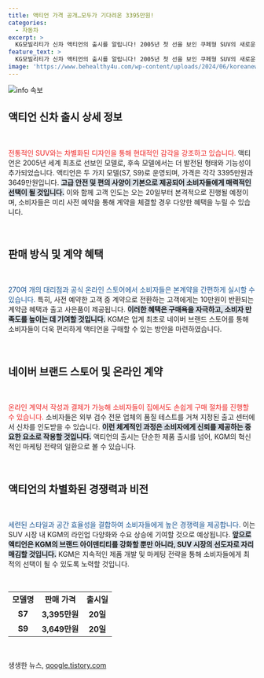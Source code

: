 ```yaml
---
title: 액티언 가격 공개…모두가 기다려온 3395만원!
categories:
  - 자동차
excerpt: >
  KG모빌리티가 신차 액티언의 출시를 알립니다! 2005년 첫 선을 보인 쿠페형 SUV의 새로운 모델로, 가격은 3395만원부터 시작. 사전 예약 고객에게는 특별 혜택도 마련되어 있습니다. 지금 바로 알아보세요!
feature_text: >
  KG모빌리티가 신차 액티언의 출시를 알립니다! 2005년 첫 선을 보인 쿠페형 SUV의 새로운 모델로, 가격은 3395만원부터 시작. 사전 예약 고객에게는 특별 혜택도 마련되어 있습니다. 지금 바로 알아보세요!
image: 'https://www.behealthy4u.com/wp-content/uploads/2024/06/koreanews.jpg'
---
```


<p><img src="https://www.behealthy4u.com/wp-content/uploads/2024/06/koreanews.jpg" alt="info 속보" /></p>

<h2 data-ke-size="size26">액티언 신차 출시 상세 정보</h2>

<p data-ke-size="size16">&nbsp;</p>

<p><KGM이 새롭게 선보이는 액티언 신차는 쿠페형 스포츠유틸리티차(SUV)라는 독특한 디자인을 자랑합니다. <b><span style="color: #ee2323;">전통적인 SUV와는 차별화된 디자인을 통해 현대적인 감각을 강조하고 있습니다.</span></b> 액티언은 2005년 세계 최초로 선보인 모델로, 후속 모델에서는 더 발전된 형태와 기능성이 추가되었습니다. 액티언은 두 가지 모델(S7, S9)로 운영되며, 가격은 각각 3395만원과 3649만원입니다. <b><span style="background-color: #21538527;">고급 안전 및 편의 사양이 기본으로 제공되어 소비자들에게 매력적인 선택이 될 것입니다.</span></b> 이와 함께 고객 인도는 오는 20일부터 본격적으로 진행될 예정이며, 소비자들은 미리 사전 예약을 통해 계약을 체결할 경우 다양한 혜택을 누릴 수 있습니다.</p></p>

<p data-ke-size="size16">&nbsp;</p>

<h2 data-ke-size="size26">판매 방식 및 계약 혜택</h2>

<p data-ke-size="size16">&nbsp;</p>

<p><KG모빌리티는 다양한 판매 경로를 통해 소비자와의 접근성을 높이고 있습니다. <b><span style="color: #1a5490;">270여 개의 대리점과 공식 온라인 스토어에서 소비자들은 본계약을 간편하게 실시할 수 있습니다.</span></b> 특히, 사전 예약한 고객 중 계약으로 전환하는 고객에게는 10만원이 반환되는 계약금 혜택과 출고 사은품이 제공됩니다. <b><span style="background-color: #21538527;">이러한 혜택은 구매욕을 자극하고, 소비자 만족도를 높이는 데 기여할 것입니다.</span></b> KGM은 업계 최초로 네이버 브랜드 스토어를 통해 소비자들이 더욱 편리하게 액티언을 구매할 수 있는 방안을 마련하였습니다.</p></p>

<p data-ke-size="size16">&nbsp;</p>

<h2 data-ke-size="size26">네이버 브랜드 스토어 및 온라인 계약</h2>

<p data-ke-size="size16">&nbsp;</p>

<p><KG모빌리티의 네이버 브랜드 스토어는 소비자에게 새로운 구매 경험을 제공합니다. <b><span style="color: #ee2323;">온라인 계약서 작성과 결제가 가능해 소비자들이 집에서도 손쉽게 구매 절차를 진행할 수 있습니다.</span></b> 소비자들은 외부 검수 전문 업체의 품질 테스트를 거쳐 지정된 출고 센터에서 신차를 인도받을 수 있습니다. <b><span style="background-color: #21538527;">이런 체계적인 과정은 소비자에게 신뢰를 제공하는 중요한 요소로 작용할 것입니다.</span></b> 액티언의 출시는 단순한 제품 출시를 넘어, KGM의 혁신적인 마케팅 전략의 일환으로 볼 수 있습니다.</p></p>

<p data-ke-size="size16">&nbsp;</p>

<h2 data-ke-size="size26">액티언의 차별화된 경쟁력과 비전</h2>

<p data-ke-size="size16">&nbsp;</p>

<p><KG모빌리티는 액티언을 통해 독특한 도심형 SUV의 새로운 기준을 제시하고 있습니다. <b><span style="color: #1a5490;">세련된 스타일과 공간 효율성을 결합하여 소비자들에게 높은 경쟁력을 제공합니다.</span></b> 이는 SUV 시장 내 KGM의 라인업 다양화와 수요 상승에 기여할 것으로 예상됩니다. <b><span style="background-color: #21538527;">앞으로 액티언은 KGM의 브랜드 아이덴티티를 강화할 뿐만 아니라, SUV 시장의 선도자로 자리매김할 것입니다.</span></b> KGM은 지속적인 제품 개발 및 마케팅 전략을 통해 소비자들에게 최적의 선택이 될 수 있도록 노력할 것입니다.</p></p>

<p data-ke-size="size16">&nbsp;</p>

<table>
<tr>
<td style="text-align: center; height: 17px;"><b>모델명</b></td>
<td style="text-align: center; height: 17px;"><b>판매 가격</b></td>
<td style="text-align: center; height: 17px;"><b>출시일</b></td>
</tr>
<tr>
<td style="text-align: center; height: 17px;"><b>S7</b></td>
<td style="text-align: center; height: 17px;"><b>3,395만원</b></td>
<td style="text-align: center; height: 17px;"><b>20일</b></td>
</tr>
<tr>
<td style="text-align: center; height: 17px;"><b>S9</b></td>
<td style="text-align: center; height: 17px;"><b>3,649만원</b></td>
<td style="text-align: center; height: 17px;"><b>20일</b></td>
</tr>
</table>

<p data-ke-size="size16">&nbsp;</p>
생생한 뉴스, <a href="https://qoogle.tistory.com" rel="dofollow">qoogle.tistory.com</a>


